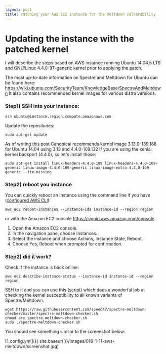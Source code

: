 ```yaml
---
layout: post
title: Patching your AWS EC2 instance for the Meltdown vulnerability
---
```


<!-- TODO: Intro -->

# Updating the instance with the patched kernel

I will describe the steps based on AWS instance running Ubuntu 14.04.5 LTS and GNU/Linux 4.4.0-97-generic kernel prior to applying the patch.

The most up-to-date information on Spectre and Meltdown for Ubuntu can be found here:
<https://wiki.ubuntu.com/SecurityTeam/KnowledgeBase/SpectreAndMeltdown>
It also contains recommended kernel images for various distro versions.

### Step1) SSH into your instance:

`ssh ubuntu@instance.region.compute.amazonaws.com`

Update the repositories:

`sudo apt-get update`

As of writing this post Canonical recommends kernel image 3.13.0-139.188 for Ubuntu 14.04 using 3.13 and 4.4.0-109.132 if you are using the xenial kernel backport (4.4.0), so let's install those:

`sudo apt-get install linux-headers-4.4.0-109 linux-headers-4.4.0-109-generic linux-image-4.4.0-109-generic linux-image-extra-4.4.0-109-generic --fix-missing`

### Step2) reboot you instance

You can quickly reboot an instance using the command line if you have ([configured AWS CLI](http://docs.aws.amazon.com/cli/latest/userguide/cli-chap-getting-started.html)):

`aws ec2 reboot-instances --instance-ids instance-id --region region`

or with the Amazon EC2 console <https://signin.aws.amazon.com/console>.

1. Open the Amazon EC2 console.
2. In the navigation pane, choose Instances.
3. Select the instance and choose Actions, Instance State, Reboot.
4. Choose Yes, Reboot when prompted for confirmation.

### Step2) did it work?

Check if the instance is back online:

`aws ec2 describe-instance-status --instance-id instance-id --region region`

SSH to it and you can use this ([script](https://github.com/speed47/spectre-meltdown-checker.git)) which does a wonderful job at checking the kernel susceptibility to all known variants of Spectre/Meltdown.

```
wget https://raw.githubusercontent.com/speed47/spectre-meltdown-checker/master/spectre-meltdown-checker.sh
chmod a+x spectre-meltdown-checker.sh
sudo ./spectre-meltdown-checker.sh
```
You should see something similar to the screenshot below:

![_config.yml]({{ site.baseurl }}/images/018-1-11-aws-meltdown/screenshot.jpg)
